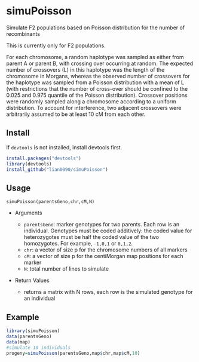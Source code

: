 # simuPoisson
Simulate F2 populations based on Poisson distribution for the number of recombinants

This is currently only for F2 populations.

For each chromosome, a random haplotype was sampled as either from parent A or parent B, with crossing over occurring at random. The expected number of crossovers (L) in this haplotype was the length of the chromosome in Morgans, whereas the observed number of crossovers for the haplotype was sampled from a Poisson distribution with a mean of L (with restrictions that the number of cross-over should be confined to the 0.025 and 0.975 quantile of the Poisson distribution). Crossover positions were randomly sampled along a chromosome according to a uniform distribution. To account for interference, two adjacent crossovers were arbitrarily assumed to be at least 10 cM from each other. 


## Install
If `devtools` is not installed, install devtools first. 

```R
install.packages("devtools")
library(devtools)
install_github("lian0090/simuPoisson")
```


## Usage
`simuPoisson(parentsGeno,chr,cM,N)`

- Arguments
    - `parentsGeno`: marker genotypes for two parents. Each row is an individual. Genotypes must be coded additively: the coded value for heterozygotes must be half the coded value of the two homozygotes. For example, `-1,0,1` or `0,1,2`. 
    - `chr`: a vector of size p for the chromosome numbers of all markers
    - `cM`: a vector of size p for the centiMorgan map positions for each marker
    - `N`: total number of lines to simulate

- Return Values
    - returns a matrix with N rows, each row is the simulated genotype for an individual


## Example
```R
library(simuPoisson)
data(parentsGeno)
data(map)
#simulate 10 individuals
progeny=simuPoisson(parentsGeno,map$chr,map$cM,10)
```
